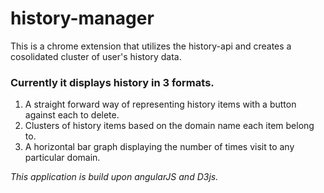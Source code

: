 # history-manager
This is a chrome extension that utilizes the history-api and creates a cosolidated cluster of user's history data.

### Currently it displays history in 3 formats.

1. A straight forward way of representing history items with a button against each to delete.
2. Clusters of history items based on the domain name each item belong to.
3. A horizontal bar graph displaying the number of times visit to any particular domain.


*This application is build upon angularJS and D3js.*
